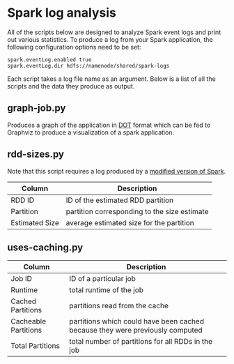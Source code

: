# Spark log analysis

All of the scripts below are designed to analyze Spark event logs and print out various statistics.
To produce a log from your Spark application, the following configuration options need to be set:

    spark.eventLog.enabled true
    spark.eventLog.dir hdfs://namenode/shared/spark-logs

Each script takes a log file name as an argument.
Below is a list of all the scripts and the data they produce as output.

## graph-job.py

Produces a graph of the application in [DOT](http://www.graphviz.org/content/dot-language) format which can be fed to Graphviz to produce a visualization of a spark application.

## rdd-sizes.py

Note that this script requires a log produced by a [modified version of Spark](https://github.com/michaelmior/spark/tree/track-rdd-size).

| Column | Description |
| --- | --- |
| RDD ID | ID of the estimated RDD partition |
| Partition | partition corresponding to the size estimate |
| Estimated Size | average estimated size for the partition |

## uses-caching.py

| Column | Description |
| --- | --- |
| Job ID | ID of a particular job |
| Runtime | total runtime of the job |
| Cached Partitions | partitions read from the cache |
| Cacheable Partitions | partitions which could have been cached because they were previously computed |
| Total Partitions | total number of partitions for all RDDs in the job |

